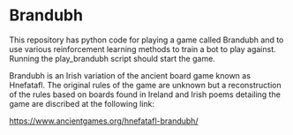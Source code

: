 # Brandubh
This repository has python code for playing a game called Brandubh and to use various reinforcement learning methods to train a bot to play against. Running the play_brandubh script should start the game.

Brandubh is an Irish variation of the ancient board game known as Hnefatafl. The original rules of the game are unknown but a reconstruction of the rules based on boards found in Ireland and Irish poems detailing the game are discribed at the following link: 

https://www.ancientgames.org/hnefatafl-brandubh/
